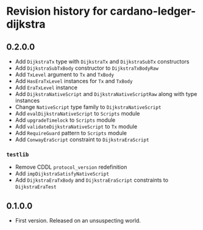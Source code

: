 # Revision history for cardano-ledger-dijkstra

## 0.2.0.0

* Add `DijkstraTx` type with `DijkstraTx` and `DijkstraSubTx` constructors
* Add `DijkstraSubTxBody` constructor to `DijkstraTxBodyRaw`
* Add `TxLevel` argument to `Tx` and `TxBody`
* Add `HasEraTxLevel` instances for `Tx` and `TxBody`
* Add `EraTxLevel` instance
* Add `DijkstraNativeScript` and `DijkstraNativeScriptRaw` along with type instances
* Change `NativeScript` type family to `DijkstraNativeScript`
* Add `evalDijkstraNativeScript` to `Scripts` module
* Add `upgradeTimelock` to `Scripts` module
* Add `validateDijkstraNativeScript` to `Tx` module
* Add `RequireGuard` pattern to `Scripts` module
* Add `ConwayEraScript` constraint to `DijkstraEraScript`

### `testlib`

* Remove CDDL `protocol_version` redefinition
* Add `impDijkstraSatisfyNativeScript`
* Add `DijkstraEraTxBody` and `DijkstraEraScript` constraints to `DijkstraEraTest`

## 0.1.0.0

* First version. Released on an unsuspecting world.
